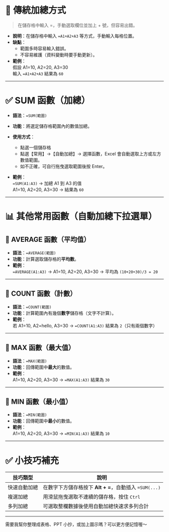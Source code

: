 # 🧮 傳統加總方式

> 在儲存格中輸入 =，手動選取欄位並加上 + 號，但容易出錯。

- **說明**：在儲存格中輸入 `=A1+A2+A3` 等方式，手動輸入每格位置。
- **缺點**：
  - 範圍多時容易輸入錯誤。
  - 不容易維護（資料變動時要手動更新）。
- **範例**：  
  假設 A1=10, A2=20, A3=30  
  輸入 `=A1+A2+A3` 結果為 `60`

---

# ✅ SUM 函數（加總）

- **語法**：`=SUM(範圍)`
- **功能**：將選定儲存格範圍內的數值加總。
- **使用方式**：
  - 點選一個儲存格
  - 點選【常用】→【自動加總】→ 選擇函數，Excel 會自動選取上方或左方數值範圍。
  - 如不正確，可自行拖曳選取範圍後按 Enter。

- **範例**：  
  `=SUM(A1:A3)` → 加總 A1 到 A3 的值  
  A1=10, A2=20, A3=30 → 結果為 `60`

---

# 📊 其他常用函數（自動加總下拉選單）

## 📌 AVERAGE 函數（平均值）

- **語法**：`=AVERAGE(範圍)`
- **功能**：計算選取儲存格的**平均數**。
- **範例**：  
  `=AVERAGE(A1:A3)` → A1=10, A2=20, A3=30 → 平均為 `(10+20+30)/3 = 20`

---

## 📌 COUNT 函數（計數）

- **語法**：`=COUNT(範圍)`
- **功能**：計算範圍內有幾個**數字**儲存格（文字不計算）。
- **範例**：  
  若 A1=10, A2=hello, A3=30 → `=COUNT(A1:A3)` 結果為 `2`（只有兩個數字）

---

## 📌 MAX 函數（最大值）

- **語法**：`=MAX(範圍)`
- **功能**：回傳範圍中**最大**的數值。
- **範例**：  
  A1=10, A2=20, A3=30 → `=MAX(A1:A3)` 結果為 `30`

---

## 📌 MIN 函數（最小值）

- **語法**：`=MIN(範圍)`
- **功能**：回傳範圍中**最小**的數值。
- **範例**：  
  A1=10, A2=20, A3=30 → `=MIN(A1:A3)` 結果為 `10`

---

# ✅ 小技巧補充

| 技巧類型 | 說明 |
|----------|------|
| 快速自動加總 | 在數字下方儲存格按下 **Alt + =**，自動插入 `=SUM(...)` |
| 複選加總 | 用滑鼠拖曳選取不連續的儲存格，按住 `Ctrl` |
| 多列加總 | 可選取整欄數據後使用自動加總快速求多列合計 |

---

需要我幫你整理成表格、PPT 小抄，或加上圖示嗎？可以更方便記憶喔～